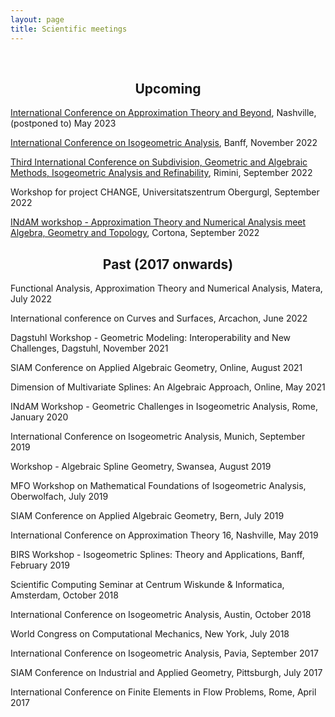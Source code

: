 ```yaml
---
layout: page
title: Scientific meetings
---
```

<!--<h2 class="message" align="center">Organization</h2>

* Unstructured Spline Technologies (minisymposium)
<br>
[International conference on Isogeometric Analysis](http://iga2020.usacm.org), Banff, (postponed to) November 6-10, 2022
<br>
D. Toshniwal, Y.J. Zhang, G. Elber, J. Peters, X. Wei
* Advances in Isogeometric Analysis and Applications (minisymposium)
<br>
International conference on Curves and Surface, Arcachon, June 20-24, 2022
<br>
D. Toshniwal, X. Wei, Y.J. Zhang
* Multivariate Splines: Theory and Applications (minisymposium)
<br>
[International conference on Approximation Theory and Beyond](https://my.vanderbilt.edu/nashville2020/), Nashville, (postponed to) May 16-19, 2022
<br>
H. Speleers, D. Toshniwal, M. DiPasquale
* Isogeometric Spline Techniques on Complex Geometries (minisymposium)
<br>
[US National Congress on Computational Mechanics](http://16.usnccm.org/), Chicago, July 25-29, 2021
<br>
X. Wei, D. Toshniwal, Y.J. Zhang
* Isogeometric Spline Techniques on Complex Geometries (minisymposium)
<br>
[World Congress on Computational Mechanics](https://www.wccm-eccomas2020.org/), Paris, (cancelled) July 19-24, 2020
<br> 
X. Wei, T. Takacs, D. Toshniwal, Y.J. Zhang, H. Speleers, C. Manni, J. Peters

<h2 class="message" align="center">Participation (since 2017)</h2>-->
<br>


<h2 class="message" align="center">Upcoming</h2>

[International Conference on Approximation Theory and Beyond](https://my.vanderbilt.edu/nashville2023/), Nashville, (postponed to) May 2023

[International Conference on Isogeometric Analysis](http://iga2022.usacm.org/), Banff, November 2022

[Third International Conference on Subdivision, Geometric and Algebraic Methods, Isogeometric Analysis and Refinability](https://events.unibo.it/smart2022), Rimini, September 2022

Workshop for project CHANGE, Universitatszentrum Obergurgl, September 2022

[INdAM workshop - Approximation Theory and Numerical Analysis meet Algebra, Geometry and Topology](https://sites.google.com/view/splinescortona2022/home), Cortona, September 2022

<h2 class="message" align="center">Past (2017 onwards)</h2>

Functional Analysis, Approximation Theory and Numerical Analysis, Matera, July 2022

International conference on Curves and Surfaces, Arcachon, June 2022

Dagstuhl Workshop - Geometric Modeling: Interoperability and New Challenges, Dagstuhl, November 2021

SIAM Conference on Applied Algebraic Geometry, Online, August 2021

Dimension of Multivariate Splines: An Algebraic Approach, Online, May 2021

INdAM Workshop - Geometric Challenges in Isogeometric Analysis, Rome, January 2020

International Conference on Isogeometric Analysis, Munich, September 2019

Workshop - Algebraic Spline Geometry, Swansea, August 2019

MFO Workshop on Mathematical Foundations of Isogeometric Analysis, Oberwolfach, July 2019

SIAM Conference on Applied Algebraic Geometry, Bern, July 2019

International Conference on Approximation Theory 16, Nashville, May 2019

BIRS Workshop - Isogeometric Splines: Theory and Applications, Banff, February 2019

Scientific Computing Seminar at Centrum Wiskunde & Informatica, Amsterdam, October 2018

International Conference on Isogeometric Analysis, Austin, October 2018

World Congress on Computational Mechanics, New York, July 2018

International Conference on Isogeometric Analysis, Pavia, September 2017

SIAM Conference on Industrial and Applied Geometry, Pittsburgh, July 2017

International Conference on Finite Elements in Flow Problems, Rome, April 2017

